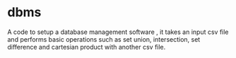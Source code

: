 # dbms
A code to setup a database management software , it takes an input csv file and performs basic operations such as 
set union, intersection, set difference and cartesian product with another csv file.
